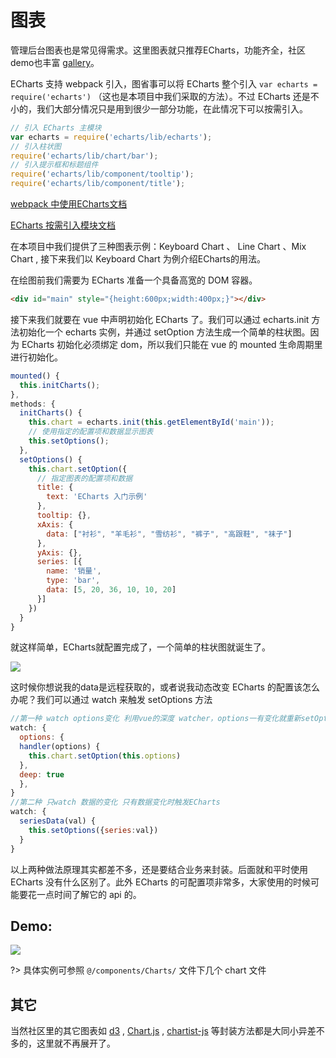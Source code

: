 # 图表

管理后台图表也是常见得需求。这里图表就只推荐ECharts，功能齐全，社区demo也丰富 [gallery](http://gallery.echartsjs.com/explore.html)。

ECharts 支持 webpack 引入，图省事可以将 ECharts 整个引入 `var echarts = require('echarts')` （这也是本项目中我们采取的方法）。不过 ECharts 还是不小的，我们大部分情况只是用到很少一部分功能，在此情况下可以按需引入。
```js
// 引入 ECharts 主模块
var echarts = require('echarts/lib/echarts');
// 引入柱状图
require('echarts/lib/chart/bar');
// 引入提示框和标题组件
require('echarts/lib/component/tooltip');
require('echarts/lib/component/title');
```
[webpack 中使用ECharts文档](http://echarts.baidu.com/tutorial.html#%E5%9C%A8%20webpack%20%E4%B8%AD%E4%BD%BF%E7%94%A8%20ECharts)

[ECharts 按需引入模块文档](https://github.com/ecomfe/echarts/blob/master/index.js)

在本项目中我们提供了三种图表示例：Keyboard Chart 、 Line Chart 、Mix Chart , 接下来我们以 Keyboard Chart 为例介绍ECharts的用法。


在绘图前我们需要为 ECharts 准备一个具备高宽的 DOM 容器。

```html
<div id="main" style="{height:600px;width:400px;}"></div>
```

接下来我们就要在 vue 中声明初始化 ECharts 了。我们可以通过 echarts.init 方法初始化一个 echarts 实例，并通过 setOption 方法生成一个简单的柱状图。因为 ECharts 初始化必须绑定 dom，所以我们只能在 vue 的 mounted 生命周期里进行初始化。

```js
mounted() {
  this.initCharts();
},
methods: {
  initCharts() {
    this.chart = echarts.init(this.getElementById('main'));
    // 使用指定的配置项和数据显示图表
    this.setOptions();
  },
  setOptions() {
    this.chart.setOption({
      // 指定图表的配置项和数据
      title: {
        text: 'ECharts 入门示例'
      },
      tooltip: {},
      xAxis: {
        data: ["衬衫", "羊毛衫", "雪纺衫", "裤子", "高跟鞋", "袜子"]
      },
      yAxis: {},
      series: [{
        name: '销量',
        type: 'bar',
        data: [5, 20, 36, 10, 10, 20]
      }]
    })
  }
}

```

就这样简单，ECharts就配置完成了，一个简单的柱状图就诞生了。

![](/assets/echarts_bar.png)

这时候你想说我的data是远程获取的，或者说我动态改变 ECharts 的配置该怎么办呢？我们可以通过 watch 来触发 setOptions 方法

```js
//第一种 watch options变化 利用vue的深度 watcher，options一有变化就重新setOption
watch: {
  options: {
  handler(options) {
    this.chart.setOption(this.options)
  },
  deep: true
  },
}
//第二种 只watch 数据的变化 只有数据变化时触发ECharts
watch: {
  seriesData(val) {
    this.setOptions({series:val})
  }
}

```
以上两种做法原理其实都差不多，还是要结合业务来封装。后面就和平时使用 ECharts 没有什么区别了。此外 ECharts 的可配置项非常多，大家使用的时候可能要花一点时间了解它的 api 的。

## Demo:
![](/assets/charts.gif)

?> 具体实例可参照 `@/components/Charts/` 文件下几个 chart 文件

## 其它
当然社区里的其它图表如 [d3](https://github.com/d3/d3) , [Chart.js](https://github.com/chartjs/Chart.js) , [chartist-js](https://github.com/gionkunz/chartist-js) 等封装方法都是大同小异差不多的，这里就不再展开了。